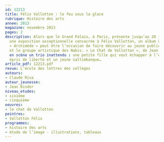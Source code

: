 ```yaml
---
id: 12213
title: Félix Vallotton : le feu sous la glace
rubrique: Histoire des arts
annee: 2013
magazine: novembre 2013
pages: 2
description: Alors que le Grand Palais, à Paris, présente jusqu’au 20 janvier 2014
  une exposition exceptionnelle consacrée à Félix Vallotton, un album de la collection
  « Archimède » peut être l’occasion de faire découvrir au jeune public le peintre
  et le groupe artistique des Nabis. « Le Chat de Vallotton », de Jean Binder, met
  en scène un trio inattendu : une petite fille qui veut échapper à l’ennui, un chat
  épris de liberté et un jeune saltimbanque…
article_pdf: 12213.pdf
revue: L’école des lettres des collèges
auteurs:
- Claude Riva
auteur_jeunesse:
- Jean Binder
niveau_etudes:
- sixième
- cinquième
oeuvres:
- le chat de Vallotton
peintres:
- Vallotton Félix
programmes:
- histoire des arts
- étude de l’image - illustrations, tableaux
---
```

